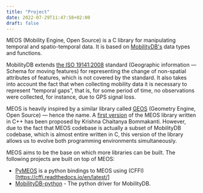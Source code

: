 ```yaml
---
title: "Project"
date: 2022-07-29T11:47:58+02:00
draft: false
---
```


MEOS (Mobility Engine, Open Source) is a C library for manipulating temporal and spatio-temporal data. It is based on [MobilityDB's](https://mobilitydb.com) data types and functions.

MobilityDB extends [the ISO 19141:2008](https://www.iso.org/standard/41445.html) standard (Geographic information — Schema for moving features) for representing the change of non-spatial attributes of features, which is not covered by the standard. It also takes into account the fact that when collecting mobility data it is necessary to represent “temporal gaps”, that is, for some period of time, no observations were collected, for instance, due to GPS signal loss.

MEOS is heavily inspired by a similar library called [GEOS](https://libgeos.org/) (Geometry Engine, Open Source) — hence the name. A [first version](https://github.com/adonmo/meos) of the MEOS library written in C++ has been proposed by Krishna Chaitanya Bommakanti. However, due to the fact that MEOS codebase is actually a subset of MobilityDB codebase, which is almost entire written in C, this version of the library allows us to evolve both programming environments simultaneously.

MEOS aims to be the base on which more libraries can be built. The following projects are built on top of MEOS: 

* [PyMEOS](https://github.com/MobilityDB/PyMEOS) is a python bindings to MEOS using (CFFI)[https://cffi.readthedocs.io/en/latest/]
* [MobilityDB-python](https://github.com/MobilityDB/MobilityDB-python/) - The python driver for MobilityDB.


